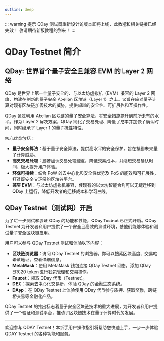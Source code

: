 ```yaml
---
outline: deep
---
```


::: warning 提示
QDay 测试网重新设计的版本即将上线，此教程和相关链接已经失效！
敬请期待新版教程的到来！
:::

# QDay Testnet 简介

## QDay: 世界首个量子安全且兼容 EVM 的 Layer 2 网络

QDay 是世界上第一个量子安全的、与以太坊虚拟机（EVM）兼容的 Layer 2 网络，构建在创新的量子安全 Abelian 区块链（Layer 1）之上。它旨在应对量子计算对现有区块链加密技术的威胁，提供卓越的安全性、可扩展性和互操作性。

QDay 通过利用 Abelian 区块链的量子安全算法，将安全措施提升到前所未有的水平。作为 Layer 2 解决方案，QDay 简化了交易处理、降低了成本并加快了确认时间，同时继承了 Layer 1 的量子抗性特性。

核心优势包括：

- **量子安全算法**：基于量子安全算法，提供高水平的安全保护，旨在抵御未来量子计算威胁。
- **高效交易处理**：显著加快交易处理速度，降低交易成本，并缩短交易确认时间，极大提升用户体验。
- **环保可持续**：结合 PoW 的去中心化和安全性优势及 PoS 的能效和可扩展性，打造既安全又环保的区块链平台。
- **兼容 EVM**：与以太坊虚拟机兼容，使现有的以太坊智能合约可以无缝迁移到 QDay 上运行，降低开发者的迁移成本和学习曲线。

## QDay Testnet（测试网）开启

为了进一步测试和验证 QDay 的功能和性能，QDay Testnet 已正式开启。QDay Testnet 为开发者和用户提供了一个安全且高效的测试环境，使他们能够体验和测试量子安全区块链应用。

用户可以参与 QDay Testnet 测试和体验以下内容：

- **区块链浏览器**：访问 QDay Testnet 的浏览器，你可以搜索区块高度、交易哈希或地址，查看详细信息。
- **MetaMask**：使用 MetaMask 钱包连接 QDay Testnet 网络，添加 QDay ERC20 token 进行钱包管理和交易操作。
- **Faucet**：领取 QDay 代币（Testnet）。
- **DEX**：探索去中心化交易所，体验 QDay 的金融生态系统。
- **DApp**：在 QDay Testnet 上体验使用 QDay 代币参与质押、获取奖励，跨链桥交易等金融化产品。

QDay Testnet 的推出标志着量子安全区块链技术的重大进展，为开发者和用户提供了一个验证和测试平台，推动了区块链技术在量子计算时代的发展。

---

欢迎参与 QDAY Testnet！本新手用户操作指引将帮助您快速上手，一步一步体验 QDAY Testnet 的各种功能和服务。

